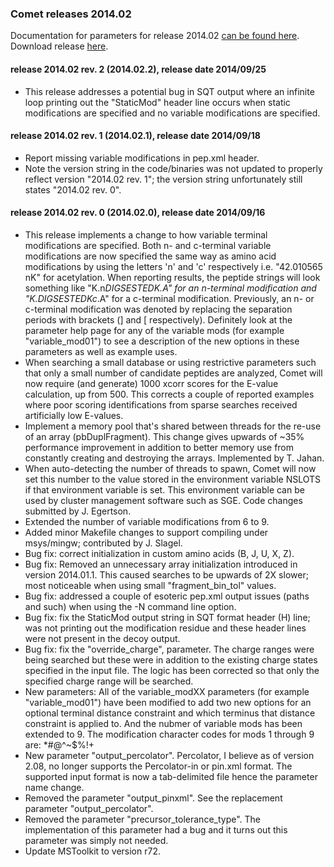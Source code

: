 ### Comet releases 2014.02

Documentation for parameters for release 2014.02 [can be found
here](http://comet-ms.sourceforge.net/parameters/parameters_201402/).
Download release [here](https://sourceforge.net/projects/comet-ms/files/).

#### release 2014.02 rev. 2 (2014.02.2), release date 2014/09/25
- This release addresses a potential bug in SQT output where an infinite loop
printing out the "StaticMod" header line occurs when static modifications are
specified and no variable modifications are specified.

#### release 2014.02 rev. 1 (2014.02.1), release date 2014/09/18
- Report missing variable modifications in pep.xml header.
- Note the version string in the code/binaries was not updated to properly
reflect version "2014.02 rev. 1"; the version string unfortunately still states
"2014.02 rev. 0".

#### release 2014.02 rev. 0 (2014.02.0), release date 2014/09/16
- This release implements a change to how variable terminal modifications are
specified. Both n- and c-terminal variable modifications are now specified the
same way as amino acid modifications by using the letters 'n' and 'c'
respectively i.e. "42.010565 nK" for acetylation. When reporting results, the
peptide strings will look something like "K.n*DIGSESTEDK.A" for an n-terminal
modification and "K.DIGSESTEDKc*.A" for a c-terminal modification. Previously,
an n- or c-terminal modification was denoted by replacing the separation
periods with brackets (] and [ respectively). Definitely look at the parameter
help page for any of the variable mods (for example "variable_mod01") to see a
description of the new options in these parameters as well as example uses.
- When searching a small database or using restrictive parameters such that
only a small number of candidate peptides are analyzed, Comet will now require
(and generate) 1000 xcorr scores for the E-value calculation, up from 500. This
corrects a couple of reported examples where poor scoring identifications from
sparse searches received artificially low E-values.
- Implement a memory pool that's shared between threads for the re-use of an
array (pbDuplFragment). This change gives upwards of ~35% performance
improvement in addition to better memory use from constantly creating and
destroying the arrays. Implemented by T. Jahan.
- When auto-detecting the number of threads to spawn, Comet will now set this
number to the value stored in the environment variable NSLOTS if that
environment variable is set. This environment variable can be used by cluster
management software such as SGE. Code changes submitted by J. Egertson.
- Extended the number of variable modifications from 6 to 9.
- Added minor Makefile changes to support compiling under msys/mingw;
contributed by J. Slagel.
- Bug fix: correct initialization in custom amino acids (B, J, U, X, Z).
- Bug fix: Removed an unnecessary array initialization introduced in version
2014.01.1. This caused searches to be upwards of 2X slower; most noticeable
when using small "fragment_bin_tol" values.
- Bug fix: addressed a couple of esoteric pep.xml output issues (paths and
such) when using the -N<name> command line option.
- Bug fix: fix the StaticMod output string in SQT format header (H) line; was
not printing out the modification residue and these header lines were not
present in the decoy output.
- Bug fix: fix the "override_charge", parameter. The charge ranges were being
searched but these were in addition to the existing charge states specified in
the input file. The logic has been corrected so that only the specified charge
range will be searched.
- New parameters: All of the variable_modXX parameters (for example
"variable_mod01") have been modified to add two new options for an optional
terminal distance constraint and which terminus that distance constraint is
applied to. And the nubmer of variable mods has been extended to 9. The
modification character codes for mods 1 through 9 are: *#@^~$%!+
- New parameter "output_percolator". Percolator, I believe as of version 2.08,
no longer supports the Percolator-in or pin.xml format. The supported input
format is now a tab-delimited file hence the parameter name change.
- Removed the parameter "output_pinxml". See the replacement parameter
"output_percolator".
- Removed the parameter "precursor_tolerance_type". The implementation of this
parameter had a bug and it turns out this parameter was simply not needed.
- Update MSToolkit to version r72.
